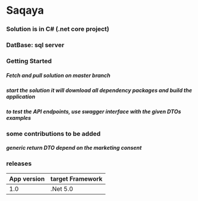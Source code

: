 # Saqaya

### Solution is in C# (.net core project)
### DatBase: sql server

### Getting Started
##### Fetch and pull solution on master branch
##### start the solution it will download all dependency packages and build the application
##### to test the API endpoints, use swagger interface with the given DTOs examples


### some contributions to be added
##### generic return DTO depend on the marketing consent

### releases
App version | target Framework
--- |--- 
1.0 | .Net 5.0
